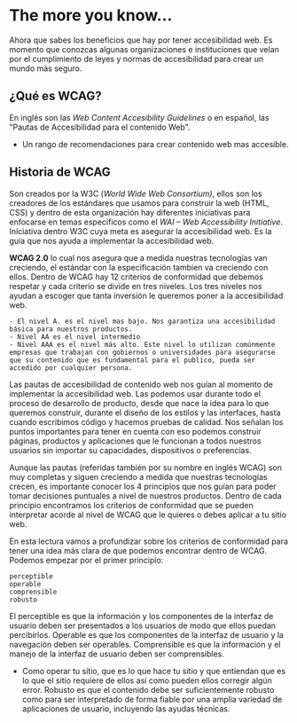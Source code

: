 # The more you know... 

Ahora que sabes los beneficios que hay por tener accesibilidad web. Es momento que conozcas algunas organizaciones e instituciones que velan por el cumplimiento de leyes y normas de accesibilidad para crear un mundo más seguro.

## ¿Qué es WCAG?

En inglés son las _Web  Content Accesibility Guidelines_ o en español, las "Pautas de Accesibilidad para el contenido Web". 
-	Un rango de recomendaciones para crear contenido web mas accesible.

## Historia de WCAG
Son creados por la W3C (_World Wide Web Consortium)_, ellos son los creadores de los estándares que usamos para construir la web (HTML, CSS) y dentro de esta organización hay diferentes iniciativas para enfocarse en temas específicos como el _WAI – Web Accessibility Initiative_. Iniciativa dentro W3C cuya meta es asegurar la accesibilidad web. Es la guía que nos ayuda a implementar la accesibilidad web.

**WCAG 2.0** lo cual nos asegura que a medida nuestras tecnologías van creciendo, el estándar con la especificación tambien va creciendo con ellos. Dentro de WCAG hay 12 criterios de conformidad que debemos respetar y cada criterio se divide en tres niveles. Los tres niveles nos ayudan a escoger que tanta inversión le queremos poner a la accesibilidad web.

	- El nivel A. es el nivel mas bajo. Nos garantiza una accesibilidad básica para nuestros productos.
	- Nivel AA es el nivel intermedio
	- Nivel AAA es el nivel más alto. Este nivel lo utilizan comúnmente empresas que trabajan con gobiernos o universidades para asegurarse que su contenido que es fundamental para el publico, pueda ser accedido por cualquier persona.

Las pautas de accesibilidad de contenido web nos guían al momento de implementar la accesibilidad web. Las podemos usar durante todo el proceso de desarrollo de producto, desde que nace la idea para lo que queremos construir, durante el diseño de los estilos y las interfaces, hasta cuando escribimos código y hacemos pruebas de calidad. Nos señalan los puntos importantes para tener en cuenta con eso podemos construir páginas, productos y aplicaciones que le funcionan a todos nuestros usuarios sin importar su capacidades, dispositivos o preferencias.

Aunque las pautas (referidas también por su nombre en inglés WCAG) son muy completas y siguen creciendo a medida que nuestras tecnologías crecen, es importante conocer los 4 principios que nos guían para poder tomar decisiones puntuales a nivel de nuestros productos. Dentro de cada principio encontramos los criterios de conformidad que se pueden interpretar acorde al nivel de WCAG que le quieres o debes aplicar a tu sitio web. 

En esta lectura vamos a profundizar sobre los criterios de conformidad para tener una idea más clara de que podemos encontrar dentro de WCAG. Podemos empezar por el primer principio:

	perceptible
	operable
	comprensible
	robusto

El perceptible es que la información y los componentes de la interfaz de usuario deben ser presentados a los usuarios de modo que ellos puedan percibirlos.
Operable es que los componentes de la interfaz de usuario y la navegación deben ser operables.
Comprensible es que la información y el manejo de la interfaz de usuario deben ser comprensibles.
-	Como operar tu sitio, que es lo que hace tu sitio y que entiendan que es lo que el sitio requiere de ellos así como pueden ellos corregir algún error.
Robusto es que el contenido debe ser suficientemente robusto como para ser interpretado de forma fiable por una amplia variedad de aplicaciones de usuario, incluyendo las ayudas técnicas.